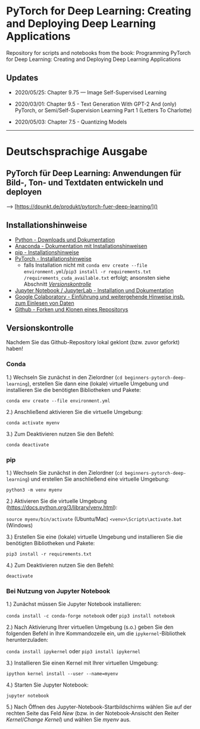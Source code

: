# PyTorch for Deep Learning: Creating and Deploying Deep Learning Applications

Repository for scripts and notebooks from the book: Programming PyTorch for Deep Learning: Creating and Deploying Deep Learning Applications

## Updates

* 2020/05/25: Chapter 9.75 — Image Self-Supervised Learning

* 2020/03/01: Chapter 9.5 - Text Generation With GPT-2 And (only) PyTorch, or Semi/Self-Supervision Learning Part 1 (Letters To Charlotte)

* 2020/05/03: Chapter 7.5 - Quantizing Models 

________________

# Deutschsprachige Ausgabe
## PyTorch für Deep Learning: Anwendungen für Bild-, Ton- und Textdaten entwickeln und deployen

--> [https://dpunkt.de/produkt/pytorch-fuer-deep-learning/]()

## Installationshinweise

 - [Python - Downloads und Dokumentation](https://www.python.org/)
 - [Anaconda - Dokumentation mit Installationshinweisen](https://docs.anaconda.com/anaconda/)
 - [pip - Installationshinweise](https://pypi.org/project/pip/)
 - [PyTorch - Installationshinweise](https://pytorch.org/get-started/locally/)
   + falls Installation nicht mit `conda env create --file environment.yml`/`pip3 install -r requirements.txt
   /requirements_cuda_available.txt` erfolgt; ansonsten siehe Abschnitt [_Versionskontrolle_](#Versionskontrolle)
 - [Jupyter Notebook / JupyterLab - Installation und Dokumentation](https://jupyter.org/)
 - [Google Colaboratory - Einführung und weitergehende Hinweise insb. zum Einlesen von Daten](https://colab.research.google.com/notebooks/intro.ipynb)
 - [Github - Forken und Klonen eines Repositorys](https://docs.github.com/en/free-pro-team@latest/github/getting-started-with-github/fork-a-repo)
 
## Versionskontrolle

Nachdem Sie das Github-Repository lokal geklont (bzw. zuvor geforkt) haben!

### Conda

1.) Wechseln Sie zunächst in den Zielordner (`cd beginners-pytorch-deep-learning`), erstellen Sie dann eine (lokale) virtuelle Umgebung und installieren Sie die benötigten Bibliotheken und Pakete:

`conda env create --file environment.yml`

2.) Anschließend aktivieren Sie die virtuelle Umgebung:

`conda activate myenv`

3.) Zum Deaktivieren nutzen Sie den Befehl:

`conda deactivate`

### pip

1.) Wechseln Sie zunächst in den Zielordner (`cd beginners-pytorch-deep-learning`) und erstellen Sie anschließend eine
 virtuelle Umgebung:

`python3 -m venv myenv`

2.) Aktivieren Sie die virtuelle Umgebung (https://docs.python.org/3/library/venv.html):

`source myenv/bin/activate` (Ubuntu/Mac)
`<venv>\Scripts\activate.bat` (Windows)
 
3.) Erstellen Sie eine (lokale) virtuelle Umgebung und installieren Sie die benötigten Bibliotheken und Pakete:

`pip3 install -r requirements.txt`


4.) Zum Deaktivieren nutzen Sie den Befehl:

`deactivate`

### Bei Nutzung von Jupyter Notebook

1.) Zunächst müssen Sie Jupyter Notebook installieren:

 `conda install -c conda-forge notebook` oder `pip3 install notebook`

2.) Nach Aktivierung Ihrer virtuellen Umgebung (s.o.) geben Sie den folgenden Befehl in Ihre Kommandozeile ein, um die
 `ipykernel`-Bibliothek herunterzuladen:
 
 `conda install ipykernel` oder `pip3 install ipykernel`
 
3.) Installieren Sie einen Kernel mit Ihrer virtuellen Umgebung:

 `ipython kernel install --user --name=myenv`

4.) Starten Sie Jupyter Notebook:

 `jupyter notebook`
 
5.) Nach Öffnen des Jupyter-Notebook-Startbildschirms wählen Sie auf der rechten Seite das Feld _New_ (bzw. in der
 Notebook-Ansischt den Reiter _Kernel_/_Change Kernel_) und wählen Sie _myenv_ aus.